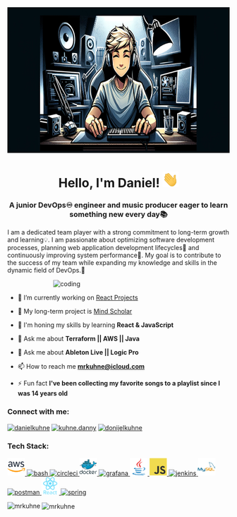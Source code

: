 <div align="center"><img src="https://github.com/mrkuhne/mrkuhne/blob/main/banner_picture.png" alt="banner picture" width="1200" height="330""></img></div>
<h1 align="center">Hello, I'm Daniel! <img src="https://raw.githubusercontent.com/ABSphreak/ABSphreak/master/gifs/Hi.gif" width="36" height="36"></img></h1>
<h3 align="center">A junior DevOps♾️ engineer and music producer eager to learn something new every day📚</h3>
<p>I am a dedicated team player with a strong commitment to long-term growth and learning💡. I am passionate about optimizing software development processes, planning web application development lifecycles📝 and continuously improving system performance🚀. My goal is to contribute to the success of my team while expanding my knowledge and skills in the dynamic field of DevOps.🎯</p>
<img align="right" alt="coding" width="400" src="https://images.squarespace-cdn.com/content/v1/5769fc401b631bab1addb2ab/1541580611624-TE64QGKRJG8SWAIUS7NS/ke17ZwdGBToddI8pDm48kPoswlzjSVMM-SxOp7CV59BZw-zPPgdn4jUwVcJE1ZvWQUxwkmyExglNqGp0IvTJZamWLI2zvYWH8K3-s_4yszcp2ryTI0HqTOaaUohrI8PI6FXy8c9PWtBlqAVlUS5izpdcIXDZqDYvprRqZ29Pw0o/coding-freak.gif">

<p align="left"> <a href="https://twitter.com/" target="blank"><img src="https://img.shields.io/twitter/follow/?logo=twitter&style=for-the-badge" alt="" /></a> </p>

- 🔭 I’m currently working on [React Projects](https://github.com/mrkuhne/React-Projects)
  
-  🤝 My long-term project is [Mind Scholar](https://github.com/mrkuhne/MindScholar)

- 🌱 I'm honing my skills by learning **React & JavaScript**

- 💬 Ask me about **Terraform || AWS || Java**

- 💬 Ask me about **Ableton Live || Logic Pro**

- 📫 How to reach me **mrkuhne@icloud.com**

- ⚡ Fun fact **I've been collecting my favorite songs to a playlist since I was 14 years old**

<h3 align="left">Connect with me:</h3>
<p align="left">
<a href="https://linkedin.com/in/danielkuhne" target="blank"><img align="center" src="https://raw.githubusercontent.com/rahuldkjain/github-profile-readme-generator/master/src/images/icons/Social/linked-in-alt.svg" alt="danielkuhne" height="30" width="40" /></a>
<a href="https://fb.com/kuhne.danny" target="blank"><img align="center" src="https://raw.githubusercontent.com/rahuldkjain/github-profile-readme-generator/master/src/images/icons/Social/facebook.svg" alt="kuhne.danny" height="30" width="40" /></a>
<a href="https://instagram.com/donijelkuhne" target="blank"><img align="center" src="https://raw.githubusercontent.com/rahuldkjain/github-profile-readme-generator/master/src/images/icons/Social/instagram.svg" alt="donijelkuhne" height="30" width="40" /></a>
</p>

<h3 align="left">Tech Stack:</h3>
<p align="left"> <a href="https://aws.amazon.com" target="_blank" rel="noreferrer"> <img src="https://raw.githubusercontent.com/devicons/devicon/master/icons/amazonwebservices/amazonwebservices-original-wordmark.svg" alt="aws" width="40" height="40"/> </a> <a href="https://www.gnu.org/software/bash/" target="_blank" rel="noreferrer"> <img src="https://www.vectorlogo.zone/logos/gnu_bash/gnu_bash-icon.svg" alt="bash" width="40" height="40"/> </a> <a href="https://circleci.com" target="_blank" rel="noreferrer"> <img src="https://www.vectorlogo.zone/logos/circleci/circleci-icon.svg" alt="circleci" width="40" height="40"/> </a> <a href="https://www.docker.com/" target="_blank" rel="noreferrer"> <img src="https://raw.githubusercontent.com/devicons/devicon/master/icons/docker/docker-original-wordmark.svg" alt="docker" width="40" height="40"/> </a> <a href="https://grafana.com" target="_blank" rel="noreferrer"> <img src="https://www.vectorlogo.zone/logos/grafana/grafana-icon.svg" alt="grafana" width="40" height="40"/> </a> <a href="https://www.java.com" target="_blank" rel="noreferrer"> <img src="https://raw.githubusercontent.com/devicons/devicon/master/icons/java/java-original.svg" alt="java" width="40" height="40"/> </a> <a href="https://developer.mozilla.org/en-US/docs/Web/JavaScript" target="_blank" rel="noreferrer"> <img src="https://raw.githubusercontent.com/devicons/devicon/master/icons/javascript/javascript-original.svg" alt="javascript" width="40" height="40"/> </a> <a href="https://www.jenkins.io" target="_blank" rel="noreferrer"> <img src="https://www.vectorlogo.zone/logos/jenkins/jenkins-icon.svg" alt="jenkins" width="40" height="40"/> </a> <a href="https://www.mysql.com/" target="_blank" rel="noreferrer"> <img src="https://raw.githubusercontent.com/devicons/devicon/master/icons/mysql/mysql-original-wordmark.svg" alt="mysql" width="40" height="40"/> </a> <a href="https://postman.com" target="_blank" rel="noreferrer"> <img src="https://www.vectorlogo.zone/logos/getpostman/getpostman-icon.svg" alt="postman" width="40" height="40"/> </a> <a href="https://reactjs.org/" target="_blank" rel="noreferrer"> <img src="https://raw.githubusercontent.com/devicons/devicon/master/icons/react/react-original-wordmark.svg" alt="react" width="40" height="40"/> </a> <a href="https://spring.io/" target="_blank" rel="noreferrer"> <img src="https://www.vectorlogo.zone/logos/springio/springio-icon.svg" alt="spring" width="40" height="40"/> </a> </p>

<p><img align="left" src="https://github-readme-stats.vercel.app/api/top-langs?username=mrkuhne&show_icons=true&locale=en&layout=compact" alt="mrkuhne" /></p>

<p>&nbsp;<img align="center" src="https://github-readme-stats.vercel.app/api?username=mrkuhne&show_icons=true&locale=en" alt="mrkuhne" /></p>



